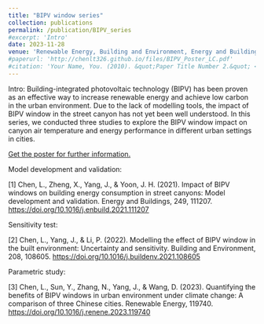 ```yaml
---
title: "BIPV window series"
collection: publications
permalink: /publication/BIPV_series
#excerpt: 'Intro'
date: 2023-11-28
venue: 'Renewable Energy, Building and Environment, Energy and Buildings'
#paperurl: 'http://chenlt326.github.io/files/BIPV_Poster_LC.pdf'
#citation: 'Your Name, You. (2010). &quot;Paper Title Number 2.&quot; <i>Journal 1</i>. 1(2).'
---
```


Intro:
Building-integrated photovoltaic technology (BIPV) has been proven as an effective way to increase renewable energy and achieve low carbon in the urban environment. Due to the lack of modelling tools, the impact of BIPV window in the street canyon has not yet been well understood. In this series, we conducted three studies to explore the BIPV window impact on canyon air temperature and energy performance in different urban settings in cities.
  
[Get the poster for further information.](http://chenlt326.github.io/files/BIPV_Poster_LC.pdf)

Model development and validation: 

[1] Chen, L., Zheng, X., Yang, J., & Yoon, J. H. (2021). Impact of BIPV windows on building energy consumption in street canyons: Model development and validation. Energy and Buildings, 249, 111207.
https://doi.org/10.1016/j.enbuild.2021.111207

Sensitivity test: 

[2] Chen, L., Yang, J., & Li, P. (2022). Modelling the effect of BIPV window in the built environment: Uncertainty and sensitivity. Building and Environment, 208, 108605.
https://doi.org/10.1016/j.buildenv.2021.108605

Parametric study: 

[3] Chen, L., Sun, Y., Zhang, N., Yang, J., & Wang, D. (2023). Quantifying the benefits of BIPV windows in urban environment under climate change: A comparison of three Chinese cities. Renewable Energy, 119740.
https://doi.org/10.1016/j.renene.2023.119740
